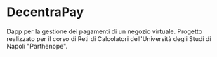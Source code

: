 # DecentraPay
Dapp per la gestione dei pagamenti di un negozio virtuale. Progetto realizzato per il corso di Reti di Calcolatori dell'Università degli Studi di Napoli "Parthenope".
